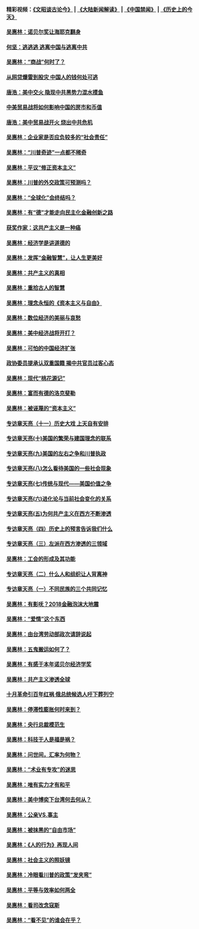 #### 精彩视频：[《文昭谈古论今》](https://github.com/gfw-breaker/wenzhao/blob/master/README.md?t=01170030) | [《大陆新闻解读》](https://github.com/gfw-breaker/ntdtv-comedy/blob/master/README.md?t=01170030) | [《中国禁闻》](https://github.com/gfw-breaker/ntdtv-news/blob/master/README.md?t=01170030) | [《历史上的今天》](https://github.com/gfw-breaker/today-in-history/blob/master/README.md?t=01170030) 

#### [吴惠林：诺贝尔奖让海耶克翻身](../pages/nsc423/n10890049.md?t=01170030) 

#### [何坚：逃逃逃 逃离中国与逃离中共](../pages/nsc423/n10592891.md?t=01170030) 

#### [吴惠林：“商战”何时了？](../pages/nsc423/n10573558.md?t=01170030) 

#### [从网贷爆雷到股灾 中国人的钱何处可逃](../pages/nsc423/n10572800.md?t=01170030) 

#### [唐浩：美中交火 隐现中共黑势力混水摸鱼](../pages/nsc423/n10544040.md?t=01170030) 

#### [中美贸易战将如何影响中国的房市和币值](../pages/nsc423/n10543697.md?t=01170030) 

#### [唐浩：美中贸易战开火 烧出中共危机](../pages/nsc423/n10540126.md?t=01170030) 

#### [吴惠林：企业家是否应负较多的“社会责任”](../pages/nsc423/n10535022.md?t=01170030) 

#### [吴惠林：“川普奇迹”一点都不稀奇](../pages/nsc423/n10512808.md?t=01170030) 

#### [吴惠林：平议“修正资本主义”](../pages/nsc423/n10495724.md?t=01170030) 

#### [吴惠林：川普的外交政策可预测吗？](../pages/nsc423/n10462387.md?t=01170030) 

#### [吴惠林：“全球化”会终结吗？](../pages/nsc423/n10452838.md?t=01170030) 

#### [吴惠林：有“德”才能走向民主化金融创新之路](../pages/nsc423/n10432292.md?t=01170030) 

#### [获奖作家：这共产主义是一种癌](../pages/nsc423/n10431541.md?t=01170030) 

#### [吴惠林：经济学是讲道德的](../pages/nsc423/n10398014.md?t=01170030) 

#### [吴惠林：发挥“金融智慧”，让人生更美好](../pages/nsc423/n10375019.md?t=01170030) 

#### [吴惠林：共产主义的真相](../pages/nsc423/n10351394.md?t=01170030) 

#### [吴惠林：重拾古人的智慧](../pages/nsc423/n10337691.md?t=01170030) 

#### [吴惠林：理念永恒的《资本主义与自由》](../pages/nsc423/n10316274.md?t=01170030) 

#### [吴惠林：数位经济的美丽与哀愁](../pages/nsc423/n10292946.md?t=01170030) 

#### [吴惠林：美中经济战将开打？](../pages/nsc423/n10258825.md?t=01170030) 

#### [吴惠林：可怕的中国经济扩张](../pages/nsc423/n10219147.md?t=01170030) 

#### [政协委员提承认双重国籍 揭中共官员过客心态](../pages/nsc423/n10208809.md?t=01170030) 

#### [吴惠林：现代“桃花源记”](../pages/nsc423/n10185234.md?t=01170030) 

#### [吴惠林：富而有德的洛克斐勒](../pages/nsc423/n10142264.md?t=01170030) 

#### [吴惠林：被诬蔑的“资本主义”](../pages/nsc423/n10124816.md?t=01170030) 

#### [专访章天亮（十一）历史大戏 上天自有安排](../pages/nsc423/n10094905.md?t=01170030) 

#### [专访章天亮(十)美国的繁荣与建国理念的联系](../pages/nsc423/n10094899.md?t=01170030) 

#### [专访章天亮(九)美国的左右之争和川普执政](../pages/nsc423/n10094889.md?t=01170030) 

#### [专访章天亮(八)怎么看待美国的一些社会现象](../pages/nsc423/n10094857.md?t=01170030) 

#### [专访章天亮(七)传统与现代——美国价值之争](../pages/nsc423/n10093140.md?t=01170030) 

#### [专访章天亮(六)进化论与当前社会变化的关系](../pages/nsc423/n10092036.md?t=01170030) 

#### [专访章天亮(五)为何共产主义在西方不断渗透](../pages/nsc423/n10083620.md?t=01170030) 

#### [专访章天亮（四）历史上的预言告诉我们什么](../pages/nsc423/n10083606.md?t=01170030) 

#### [专访章天亮（三）左派在西方渗透的三领域](../pages/nsc423/n10081115.md?t=01170030) 

#### [吴惠林：工会的形成及其功能](../pages/nsc423/n10080633.md?t=01170030) 

#### [专访章天亮（二）什么人和组织让人背离神](../pages/nsc423/n10076637.md?t=01170030) 

#### [专访章天亮（一）不同民族的三个共同记忆](../pages/nsc423/n10074188.md?t=01170030) 

#### [吴惠林：有影呒？2018金融泡沫大地震](../pages/nsc423/n10040534.md?t=01170030) 

#### [吴惠林：“爱情”这个东西](../pages/nsc423/n10019423.md?t=01170030) 

#### [吴惠林：由台湾劳动部政次请辞说起](../pages/nsc423/n9979679.md?t=01170030) 

#### [吴惠林：五鬼搬运如何了？](../pages/nsc423/n9925338.md?t=01170030) 

#### [吴惠林：有感于本年诺贝尔经济学奖](../pages/nsc423/n9871883.md?t=01170030) 

#### [吴惠林：共产主义渗透全球](../pages/nsc423/n9812748.md?t=01170030) 

#### [十月革命引百年红祸 俄总统候选人吁下葬列宁](../pages/nsc423/n9810182.md?t=01170030) 

#### [吴惠林：停滞性膨胀何时来到？](../pages/nsc423/n9764136.md?t=01170030) 

#### [吴惠林：央行总裁模范生](../pages/nsc423/n9728134.md?t=01170030) 

#### [吴惠林：科技于人是福是祸？](../pages/nsc423/n9672982.md?t=01170030) 

#### [吴惠林：问世间，汇率为何物？](../pages/nsc423/n9621788.md?t=01170030) 

#### [吴惠林：“术业有专攻”的迷思](../pages/nsc423/n9580363.md?t=01170030) 

#### [吴惠林：唯有实力才有和平](../pages/nsc423/n9529599.md?t=01170030) 

#### [吴惠林：美中博奕下台湾何去何从？](../pages/nsc423/n9483598.md?t=01170030) 

#### [吴惠林：公亲VS.事主](../pages/nsc423/n9425637.md?t=01170030) 

#### [吴惠林：被抹黑的“自由市场”](../pages/nsc423/n9351545.md?t=01170030) 

#### [吴惠林：《人的行为》再现人间](../pages/nsc423/n9296339.md?t=01170030) 

#### [吴惠林：社会主义的照妖镜](../pages/nsc423/n9243460.md?t=01170030) 

#### [吴惠林：冷眼看川普的政策“发夹弯”](../pages/nsc423/n9120684.md?t=01170030) 

#### [吴惠林：平等与效率如何两全](../pages/nsc423/n9075430.md?t=01170030) 

#### [吴惠林：看司改念寇斯](../pages/nsc423/n9024915.md?t=01170030) 

#### [吴惠林：“看不见”的谁会在乎？](../pages/nsc423/n8977488.md?t=01170030) 

